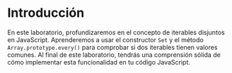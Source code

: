 # Introducción

En este laboratorio, profundizaremos en el concepto de iterables disjuntos en JavaScript. Aprenderemos a usar el constructor `Set` y el método `Array.prototype.every()` para comprobar si dos iterables tienen valores comunes. Al final de este laboratorio, tendrás una comprensión sólida de cómo implementar esta funcionalidad en tu código JavaScript.
